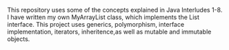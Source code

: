 
This repository uses some of the concepts explained in Java Interludes 1-8. I have written my own MyArrayList<E> class, which  implements the List<E> interface. This project uses generics, polymorphism, interface implementation, iterators, inheritence,as well as mutable and immutable objects. 



